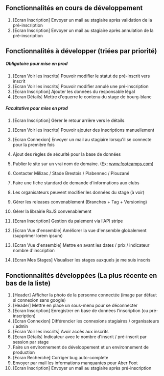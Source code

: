 ## Fonctionnalités en cours de développement
1. [Ecran Inscription] Envoyer un mail au stagiaire après validation de la pré-inscription
1. [Ecran Inscription] Envoyer un mail au stagiaire après annulation de la pré-inscription

## Fonctionnalités à développer (triées par priorité)
##### Obligatoire pour mise en prod
1. [Ecran Voir les inscrits] Pouvoir modifier le statut de pré-inscrit vers inscrit
1. [Ecran Voir les inscrits] Pouvoir modifier annulé une pré-inscription
1. [Ecran Inscription] Ajouter les données du responsable légal
1. [Ecran Détails] Mettre d'equerre le contenu du stage de bourg-blanc 

##### Facultative pour mise en prod
1. [Ecran Inscription] Gérer le retour arrière vers le détails
1. [Ecran Voir les inscrits] Pouvoir ajouter des inscriptions manuellement
1. [Ecran Connexion] Envoyer un mail au stagiaire lorsqu'il se connecte pour la première fois
1. Ajout des règles de sécurité pour la base de données
1. Publier le site sur un vrai nom de domaine. (Ex: www.footcamps.com) 

1. Contacter Milizac / Stade Brestois / Plabennec / Plouzané
1. Faire une fiche standard de demande d'informations aux clubs
1. Les organisateurs peuvent modifier les données du stage (à voir)
1. Gérer les releases convenablement (Branches + Tag + Versioning)
1. Gérer la librairie RxJS convenablement

1. [Ecran Inscription] Gestion du paiement via l'API stripe
1. [Ecran Vue d'ensemble] Améliorer la vue d'ensemble globalement (supprimer lorem ipsum)
1. [Ecran Vue d'ensemble] Mettre en avant les dates / prix / indicateur nombre d'inscription
1. [Ecran Mes Stages] Visualiser les stages auxquels je me suis inscris

## Fonctionnalités développées (La plus récente en bas de la liste)
1. [Header] Afficher la photo de la personne connectée (image par défaut si connexion sans google)
1. [Header] Mettre en place un sous-menu pour se déconnecter
1. [Ecran Inscription] Enregistrer en base de données l'inscription (ou pré-inscription)
1. [Ecran Connexion] Différencier les connexions stagiaires / organisateurs / admin
1. [Ecran Voir les inscrits] Avoir accès aux inscrits
1. [Ecran Détails] Indicateur avec le nombre d'inscrit / pré-inscrit par session par stage
1. Faire un environnement de développement et un environnement de production
1. [Ecran Recherche] Corriger bug auto-complete
1. Envoyer par mail les informations manquantes pour Aber Foot
1. [Ecran Inscription] Envoyer un mail au stagiaire après pré-inscription
